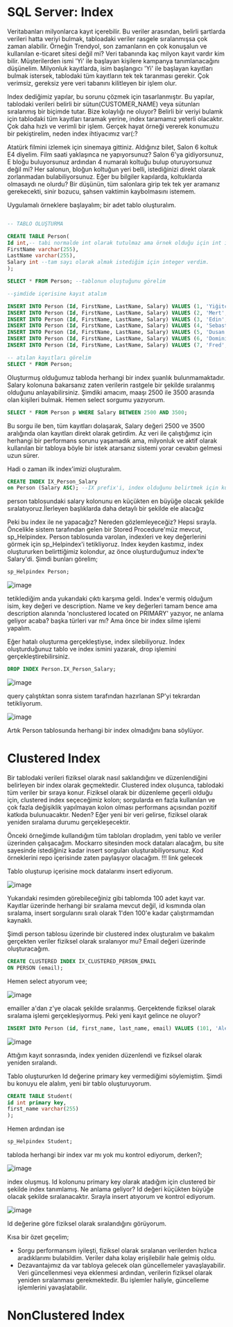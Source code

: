 # SQL Server: Index 
Veritabanları milyonlarca kayıt içerebilir. Bu veriler arasından, belirli şartlarda verileri hatta veriyi bulmak, tabloadaki veriler rasgele sıralanmışsa çok zaman alabilir. Örneğin Trendyol, son zamanların en çok konuşalun ve kullanılan e-ticaret sitesi değil mi? Veri tabanında kaç milyon kayıt vardır kim bilir. Müşterilerden ismi 'Yi' ile başlayan kişilere kampanya tanımlanacağını düşünelim. Milyonluk kayıtlarda, isim başlangıcı 'Yi' ile başlayan kayıtları bulmak istersek, tablodaki tüm kayıtların tek tek taranması gerekir. Çok verimsiz, gereksiz yere veri tabanını kilitleyen bir işlem olur. 

Index dediğimiz yapılar, bu sorunu çözmek için tasarlanmıştır. Bu yapılar, tablodaki verileri belirli bir sütun(CUSTOMER_NAME) veya sütunları sıralanmış bir biçimde tutar. Bize kolaylığı ne oluyor? Belirli bir veriyi bulamk için tablodaki tüm kayıtları taramak yerine, index taramamız yeterli olacaktır. Çok daha hızlı ve verimli bir işlem. Gerçek hayat örneği vererek konumuzu bir pekiştirelim, neden index ihtiyacımız var(:?

Atatürk filmini izlemek için sinemaya gittiniz. Aldığınız bilet, Salon 6 koltuk E4 diyelim. Film saati yaklaşınca ne yapıyorsunuz? Salon 6'ya gidiyorsunuz, E bloğu buluyorsunuz ardından 4 numaralı koltuğu bulup oturuyorsunuz değil mi? Her salonun, bloğun koltuğun yeri belli, istediğinizi direkt olarak zorlanmadan bulabiliyorsunuz. Eğer bu bilgiler kapılarda, koltuklarda olmasaydı ne olurdu? Bir düşünün, tüm salonlara girip tek tek yer aramanız gerekecekti, sinir bozucu, şahsen vaktimin kaybolmasını istemem.

Uygulamalı örneklere başlayalım; bir adet tablo oluşturalım.

```sql

-- TABLO OLUŞTURMA

CREATE TABLE Person(
Id int,-- tabi normalde int olarak tutulmaz ama örnek olduğu için int ile ilerliyorum
FirstName varchar(255),
LastName varchar(255),
Salary int --tam sayı olarak almak istediğim için integer verdim.
);

SELECT * FROM Person; --tablonun oluştuğunu görelim

--şimdide içerisine kayıt atalım

INSERT INTO Person (Id, FirstName, LastName, Salary) VALUES (1, 'Yiğitcan', 'Ölmez', '1907');
INSERT INTO Person (Id, FirstName, LastName, Salary) VALUES (2, 'Mert', 'Ölmez', '2800');
INSERT INTO Person (Id, FirstName, LastName, Salary) VALUES (3, 'Edin','Dzeko', '3200');
INSERT INTO Person (Id, FirstName, LastName, Salary) VALUES (4, 'Sebastian', 'Szymanski', '2700');
INSERT INTO Person (Id, FirstName, LastName, Salary) VALUES (5, 'Dusan', 'Tadic', '5500');
INSERT INTO Person (Id, FirstName, LastName, Salary) VALUES (6, 'Dominik', 'Livakovic', '4000');
INSERT INTO Person (Id, FirstName, LastName, Salary) VALUES (7, 'Fred', 'Rodrigues', '3870');

-- atılan kayıtları görelim
SELECT * FROM Person;
```
Oluşturmuş olduğumuz tabloda herhangi bir index şuanlık bulunmamaktadır. Salary kolonuna bakarsanız zaten verilerin rastgele bir şekilde sıralanmış olduğunu anlayabilirsiniz. 
Şimdiki amacım, maaşı 2500 ile 3500 arasında olan kişileri bulmak. Hemen select sorgumu yazıyorum.

```sql
SELECT * FROM Person p WHERE Salary BETWEEN 2500 AND 3500;
```
Bu sorgu ile ben, tüm kayıtları dolaşarak, Salary değeri 2500 ve 3500 aralığında olan kayıtları direkt olarak getirdim. Az veri ile çalıştığımız için herhangi bir performans sorunu yaşamadık ama, milyonluk ve aktif olarak kullanılan bir tabloya böyle bir istek atarsanız sistemi yorar cevabın gelmesi uzun sürer.

Hadi o zaman ilk index'imizi oluşturalım.

```sql
CREATE INDEX IX_Person_Salary
on Person (Salary ASC); --IX prefix'i, index olduğunu belirtmek için kullanılmıştır.
```
person tablosundaki salary kolonunu en küçükten en büyüğe olacak şekilde sıralatıyoruz.İlerleyen başlıklarda daha detaylı bir şekilde ele alacağız

Peki bu index ile ne yapacağız? Nereden gözlemleyeceğiz? Hepsi sırayla. Öncelikle sistem tarafından gelen bir Stored Procedure'müz mevcut, sp_Helpindex. Person tablosunda varolan, indexleri ve key değerlerini görmek için sp_Helpindex'i tetikliyoruz. Index keyden kastımız, index oluştururken belirttiğimiz kolondur, az önce oluşturduğumuz index'te Salary'di. Şimdi bunları görelim;

```sql
sp_Helpindex Person;
```
![image](https://github.com/yigitcanolmez/sql-index-exp/assets/90285509/b205305a-e34d-41ff-a073-82c58224d3c5)

tetiklediğim anda yukarıdaki çıktı karşıma geldi. Index'e vermiş olduğum isim, key değeri ve description. Name ve key değerleri tamam bence ama description alanında 'nonclustered located on PRIMARY' yazıyor, ne anlama geliyor acaba? başka türleri var mı? Ama önce bir index silme işlemi yapalım. 

Eğer hatalı oluşturma gerçekleştiyse, index silebiliyoruz. Index oluşturduğunuz tablo ve index ismini yazarak, drop işlemini gerçekleştirebilirsiniz.

```sql
DROP INDEX Person.IX_Person_Salary;
```
![image](https://github.com/yigitcanolmez/sql-index-exp/assets/90285509/4fecdd6a-98d4-4581-b431-0c8703240687)

query çalıştıktan sonra sistem tarafından hazırlanan SP'yi tekrardan tetikliyorum.

![image](https://github.com/yigitcanolmez/sql-index-exp/assets/90285509/33ee1056-49a1-4562-9efa-6acacd471d1c)

Artık Person tablosunda herhangi bir index olmadığını bana söylüyor.


# Clustered Index

Bir tablodaki verileri fiziksel olarak nasıl saklandığını ve düzenlendiğini belirleyen bir index olarak geçmektedir.  Clustered index oluşunca, tablodaki tüm veriler bir sıraya konur. Fiziksel olarak bir düzenleme geçerli olduğu için, clustered index seçeceğimiz kolon; sorgularda en fazla kullanılan ve çok fazla değişiklik yapılmayan kolon olması performans açısından pozitif katkıda bulunuacaktır. Neden? Eğer yeni bir veri gelirse, fiziksel olarak yeniden sıralama durumu gerçekleşecektir.

Önceki örneğimde kullandığım tüm tabloları dropladım, yeni tablo ve veriler üzerinden çalışacağım. Mockarro sitesinden mock dataları alacağım, bu site sayesinde istediğiniz kadar insert sorguları oluşturabiliyorsunuz. Kod örneklerini repo içerisinde zaten paylaşıyor olacağım.
!!! link gelecek

Tablo oluşturup içerisine mock datalarımı insert ediyorum.

![image](https://github.com/yigitcanolmez/sql-index-exp/assets/90285509/57ef8d8f-9e24-45f0-af0e-ce8313ec0d2b)

Yukarıdaki resimden görebileceğiniz gibi tablomda 100 adet kayıt var. Kayıtlar üzerinde herhangi bir sıralama mevcut değil, id kısmında olan sıralama, insert sorgularını sıralı olarak 1'den 100'e kadar çalıştırmamdan kaynaklı.

Şimdi person tablosu üzerinde bir clustered index oluşturalım ve bakalım gerçekten veriler fiziksel olarak sıralanıyor mu? Email değeri üzerinde oluşturacağım.

```sql
CREATE CLUSTERED INDEX IX_CLUSTERED_PERSON_EMAIL
ON PERSON (email);
```

Hemen select atıyorum vee;

![image](https://github.com/yigitcanolmez/sql-index-exp/assets/90285509/2c96b0aa-3964-485d-bbee-29db1145149c)

emailler a'dan z'ye olacak şekilde sıralanmış. Gerçektende fiziksel olarak sıralama işlemi gerçekleşiyormuş. Peki yeni kayıt gelince ne oluyor?

```sql
INSERT INTO Person (id, first_name, last_name, email) VALUES (101, 'Alex', 'Souza', 'alex10souza@outlook.com');
```
![image](https://github.com/yigitcanolmez/sql-index-exp/assets/90285509/eaeadaf7-de2f-4c09-bd45-089a10fff0d6)

Attığım kayıt sonrasında, index yeniden düzenlendi ve fiziksel olarak yeniden sıralandı.

Tablo oluştururken Id değerine primary key vermediğimi söylemiştim. Şimdi bu konuyu ele alalım, yeni bir tablo oluşturuyorum.

```sql
CREATE TABLE Student(
id int primary key,
first_name varchar(255)
);
```
Hemen ardından ise 

```sql
sp_Helpindex Student;
```

tabloda herhangi bir index var mı yok mu kontrol ediyorum, derken?;

![image](https://github.com/yigitcanolmez/sql-index-exp/assets/90285509/af32a91c-eeb5-4fd2-bdfa-14ebf240c1c4)

index oluşmuş. Id kolonunu primary key olarak atadığım için clustered bir şekilde index tanımlamış. Ne anlama geliyor?
Id değeri küçükten büyüğe olacak şekilde sıralanacaktır. Sırayla insert atıyorum ve kontrol ediyorum.

![image](https://github.com/yigitcanolmez/sql-index-exp/assets/90285509/65c5825b-2e1a-4c44-8c66-5deb0a315a6b)

Id değerine göre fiziksel olarak sıralandığını görüyorum.

Kısa bir özet geçelim;
* Sorgu performansım iyileşti, fiziksel olarak sıralanan verilerden hızlıca aradıklarımı bulabildim. Veriler daha kolay erişilebilir hale gelmiş oldu.
* Dezavantajımız da var tabloya gelecek olan güncellemeler yavaşlayabilir. Veri güncellenmesi veya eklenmesi ardından, verilerin fiziksel olarak yeniden sıralanması gerekmektedir. Bu işlemler haliyle, güncelleme işlemlerini yavaşlatabilir.

# NonClustered Index

